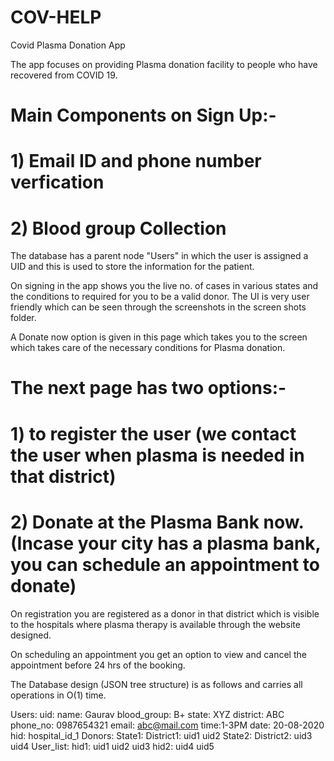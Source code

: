 # COV-HELP

Covid Plasma Donation App

The app focuses on providing Plasma donation facility to people who have recovered from COVID 19. 

# Main Components on Sign Up:- 

# 1) Email ID and phone number verfication
# 2) Blood group Collection

The database has a parent node "Users" in which the user is assigned a UID and this is used to store the information for the patient.

On signing in the app shows you the live no. of cases in various states and the conditions to required for you to be a valid donor. 
The UI is very user friendly which can be seen through the screenshots in the screen shots folder.

A Donate now option is given in this page which takes you to the screen which takes care of the necessary conditions for Plasma donation.

# The next page has two options:-

# 1) to register the user (we contact the user when plasma is needed in that district)
# 2) Donate at the Plasma Bank now.(Incase your city has a plasma bank, you can schedule an appointment to donate)

On registration you are registered as a donor in that district which is visible to the hospitals where plasma therapy is available through the website designed.

On scheduling an appointment you get an option to view and cancel the appointment before 24 hrs of the booking.

The Database design (JSON tree structure) is as follows and carries all operations in O(1) time.

Users:
  uid:
    name: Gaurav
    blood_group: B+
    state:  XYZ
    district: ABC
    phone_no: 0987654321
    email: abc@mail.com
    time:1-3PM
    date: 20-08-2020
    hid: hospital_id_1
Donors:
  State1:
    District1: 
      uid1
      uid2
  State2:
    District2:
      uid3
      uid4
User_list:
  hid1:
    uid1
    uid2
    uid3
  hid2:
    uid4
    uid5
    
    
      
    
